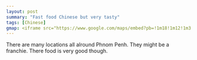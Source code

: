 ```yaml
---
layout: post
summary: "Fast food Chinese but very tasty"
tags: [Chinese]
gmap: <iframe src="https://www.google.com/maps/embed?pb=!1m18!1m12!1m3!1d3908.999608794921!2d104.92054671049118!3d11.551885266971999!2m3!1f0!2f0!3f0!3m2!1i1024!2i768!4f13.1!3m3!1m2!1s0x31095399b2665e95%3A0xa23c0617d48e4efb!2zS3VuZ2Z1IEtpdGNoZW4g5a625bi45L6_6aWtIChCS0sgU3QuIDU3KQ!5e0!3m2!1sen!2skh!4v1720514052915!5m2!1sen!2skh" width="600" height="450" style="border:0;" allowfullscreen="" loading="lazy" referrerpolicy="no-referrer-when-downgrade"></iframe>
---
```


There are many locations all alround Phnom Penh. They might be a franchie. There food is very good though.
